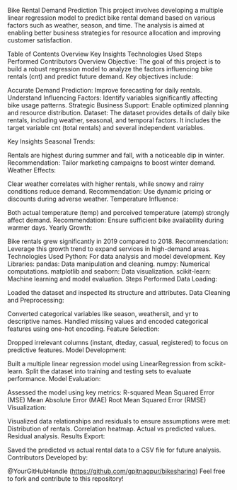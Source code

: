 Bike Rental Demand Prediction
This project involves developing a multiple linear regression model to predict bike rental demand based on various factors such as weather, season, and time. The analysis is aimed at enabling better business strategies for resource allocation and improving customer satisfaction.

Table of Contents
Overview
Key Insights
Technologies Used
Steps Performed
Contributors
Overview
Objective:
The goal of this project is to build a robust regression model to analyze the factors influencing bike rentals (cnt) and predict future demand. Key objectives include:

Accurate Demand Prediction: Improve forecasting for daily rentals.
Understand Influencing Factors: Identify variables significantly affecting bike usage patterns.
Strategic Business Support: Enable optimized planning and resource distribution.
Dataset:
The dataset provides details of daily bike rentals, including weather, seasonal, and temporal factors. It includes the target variable cnt (total rentals) and several independent variables.

Key Insights
Seasonal Trends:

Rentals are highest during summer and fall, with a noticeable dip in winter.
Recommendation: Tailor marketing campaigns to boost winter demand.
Weather Effects:

Clear weather correlates with higher rentals, while snowy and rainy conditions reduce demand.
Recommendation: Use dynamic pricing or discounts during adverse weather.
Temperature Influence:

Both actual temperature (temp) and perceived temperature (atemp) strongly affect demand.
Recommendation: Ensure sufficient bike availability during warmer days.
Yearly Growth:

Bike rentals grew significantly in 2019 compared to 2018.
Recommendation: Leverage this growth trend to expand services in high-demand areas.
Technologies Used
Python: For data analysis and model development.
Key Libraries:
pandas: Data manipulation and cleaning.
numpy: Numerical computations.
matplotlib and seaborn: Data visualization.
scikit-learn: Machine learning and model evaluation.
Steps Performed
Data Loading:

Loaded the dataset and inspected its structure and attributes.
Data Cleaning and Preprocessing:

Converted categorical variables like season, weathersit, and yr to descriptive names.
Handled missing values and encoded categorical features using one-hot encoding.
Feature Selection:

Dropped irrelevant columns (instant, dteday, casual, registered) to focus on predictive features.
Model Development:

Built a multiple linear regression model using LinearRegression from scikit-learn.
Split the dataset into training and testing sets to evaluate performance.
Model Evaluation:

Assessed the model using key metrics:
R-squared
Mean Squared Error (MSE)
Mean Absolute Error (MAE)
Root Mean Squared Error (RMSE)
Visualization:

Visualized data relationships and residuals to ensure assumptions were met:
Distribution of rentals.
Correlation heatmap.
Actual vs predicted values.
Residual analysis.
Results Export:

Saved the predicted vs actual rental data to a CSV file for future analysis.
Contributors
Developed by:

@YourGitHubHandle (https://github.com/gpitnagpur/bikesharing)
Feel free to fork and contribute to this repository!